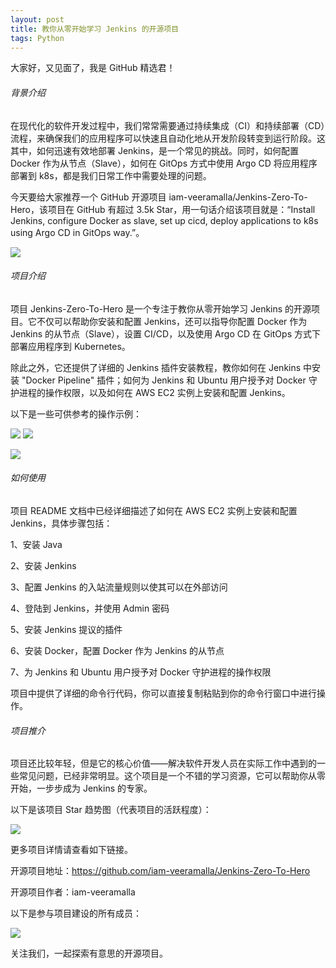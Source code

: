 ```yaml
---
layout: post
title: 教你从零开始学习 Jenkins 的开源项目
tags: Python
---
```


大家好，又见面了，我是 GitHub 精选君！

###### 背景介绍

在现代化的软件开发过程中，我们常常需要通过持续集成（CI）和持续部署（CD）流程，来确保我们的应用程序可以快速且自动化地从开发阶段转变到运行阶段。这其中，如何迅速有效地部署 Jenkins，是一个常见的挑战。同时，如何配置 Docker 作为从节点（Slave），如何在 GitOps 方式中使用 Argo CD 将应用程序部署到 k8s，都是我们日常工作中需要处理的问题。

今天要给大家推荐一个 GitHub 开源项目 iam-veeramalla/Jenkins-Zero-To-Hero，该项目在 GitHub 有超过 3.5k Star，用一句话介绍该项目就是：“Install Jenkins, configure Docker as slave, set up cicd, deploy applications to k8s using Argo CD in GitOps way.”。

![](https://user-images.githubusercontent.com/43399466/216040281-6c8b89c3-8c22-4620-ad1c-8edd78eb31ae.png)

###### 项目介绍
项目 Jenkins-Zero-To-Hero 是一个专注于教你从零开始学习 Jenkins 的开源项目。它不仅可以帮助你安装和配置 Jenkins，还可以指导你配置 Docker 作为 Jenkins 的从节点（Slave），设置 CI/CD，以及使用 Argo CD 在 GitOps 方式下部署应用程序到 Kubernetes。

除此之外，它还提供了详细的 Jenkins 插件安装教程，教你如何在 Jenkins 中安装 "Docker Pipeline" 插件；如何为 Jenkins 和 Ubuntu 用户授予对 Docker 守护进程的操作权限，以及如何在 AWS EC2 实例上安装和配置 Jenkins。

以下是一些可供参考的操作示例：

![](https://user-images.githubusercontent.com/43399466/215974891-196abfe9-ace0-407b-abd2-adcffe218e3f.png)
![](https://user-images.githubusercontent.com/43399466/215959008-3ebca431-1f14-4d81-9f12-6bb232bfbee3.png)

![](https://user-images.githubusercontent.com/43399466/215973898-7c366525-15db-4876-bd71-49522ecb267d.png)

###### 如何使用

项目 README 文档中已经详细描述了如何在 AWS EC2 实例上安装和配置 Jenkins，具体步骤包括：

1、安装 Java

2、安装 Jenkins

3、配置 Jenkins 的入站流量规则以使其可以在外部访问

4、登陆到 Jenkins，并使用 Admin 密码

5、安装 Jenkins 提议的插件

6、安装 Docker，配置 Docker 作为 Jenkins 的从节点

7、为 Jenkins 和 Ubuntu 用户授予对 Docker 守护进程的操作权限

项目中提供了详细的命令行代码，你可以直接复制粘贴到你的命令行窗口中进行操作。

###### 项目推介
项目还比较年轻，但是它的核心价值——解决软件开发人员在实际工作中遇到的一些常见问题，已经非常明显。这个项目是一个不错的学习资源，它可以帮助你从零开始，一步步成为 Jenkins 的专家。


以下是该项目 Star 趋势图（代表项目的活跃程度）：

![](https://api.star-history.com/svg?repos=iam-veeramalla/Jenkins-Zero-To-Hero&type=Timeline)

更多项目详情请查看如下链接。

开源项目地址：https://github.com/iam-veeramalla/Jenkins-Zero-To-Hero 

开源项目作者：iam-veeramalla

以下是参与项目建设的所有成员：

![](https://contrib.rocks/image?repo=iam-veeramalla/Jenkins-Zero-To-Hero)

关注我们，一起探索有意思的开源项目。

